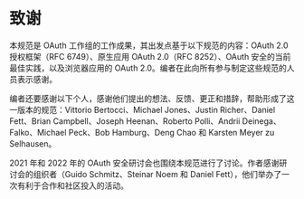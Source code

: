 # 致谢

本规范是 OAuth 工作组的工作成果，其出发点基于以下规范的内容：OAuth 2.0 授权框架（RFC 6749）、原生应用 OAuth 2.0（RFC 8252）、OAuth 安全的当前最佳实践，以及浏览器应用的 OAuth 2.0。编者在此向所有参与制定这些规范的人员表示感谢。

编者还要感谢以下个人，感谢他们提出的想法、反馈、更正和措辞，帮助形成了这一版本的规范：Vittorio Bertocci、Michael Jones、Justin Richer、Daniel Fett、Brian Campbell、Joseph Heenan、Roberto Polli、Andrii Deinega、Falko、Michael Peck、Bob Hamburg、Deng Chao 和 Karsten Meyer zu Selhausen。

2021 年和 2022 年的 OAuth 安全研讨会也围绕本规范进行了讨论。作者感谢研讨会的组织者（Guido Schmitz、Steinar Noem 和 Daniel Fett），他们举办了一次有利于合作和社区投入的活动。

